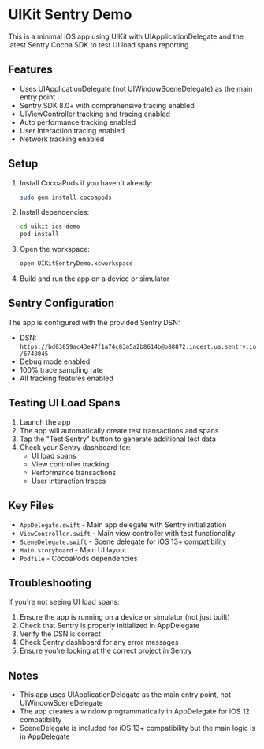 # UIKit Sentry Demo

This is a minimal iOS app using UIKit with UIApplicationDelegate and the latest Sentry Cocoa SDK to test UI load spans reporting.

## Features

- Uses UIApplicationDelegate (not UIWindowSceneDelegate) as the main entry point
- Sentry SDK 8.0+ with comprehensive tracing enabled
- UIViewController tracking and tracing enabled
- Auto performance tracking enabled
- User interaction tracing enabled
- Network tracking enabled

## Setup

1. Install CocoaPods if you haven't already:
   ```bash
   sudo gem install cocoapods
   ```

2. Install dependencies:
   ```bash
   cd uikit-ios-demo
   pod install
   ```

3. Open the workspace:
   ```bash
   open UIKitSentryDemo.xcworkspace
   ```

4. Build and run the app on a device or simulator

## Sentry Configuration

The app is configured with the provided Sentry DSN:
- DSN: `https://bd03859ac43e47f1a74c83a5a2b8614b@o88872.ingest.us.sentry.io/6748045`
- Debug mode enabled
- 100% trace sampling rate
- All tracking features enabled

## Testing UI Load Spans

1. Launch the app
2. The app will automatically create test transactions and spans
3. Tap the "Test Sentry" button to generate additional test data
4. Check your Sentry dashboard for:
   - UI load spans
   - View controller tracking
   - Performance transactions
   - User interaction traces

## Key Files

- `AppDelegate.swift` - Main app delegate with Sentry initialization
- `ViewController.swift` - Main view controller with test functionality
- `SceneDelegate.swift` - Scene delegate for iOS 13+ compatibility
- `Main.storyboard` - Main UI layout
- `Podfile` - CocoaPods dependencies

## Troubleshooting

If you're not seeing UI load spans:

1. Ensure the app is running on a device or simulator (not just built)
2. Check that Sentry is properly initialized in AppDelegate
3. Verify the DSN is correct
4. Check Sentry dashboard for any error messages
5. Ensure you're looking at the correct project in Sentry

## Notes

- This app uses UIApplicationDelegate as the main entry point, not UIWindowSceneDelegate
- The app creates a window programmatically in AppDelegate for iOS 12 compatibility
- SceneDelegate is included for iOS 13+ compatibility but the main logic is in AppDelegate
